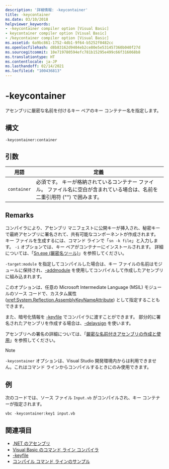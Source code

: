 ```yaml
---
description: '詳細情報: -keycontainer'
title: -keycontainer
ms.date: 03/10/2018
helpviewer_keywords:
- -keycontainer compiler option [Visual Basic]
- keycontainer compiler option [Visual Basic]
- /keycontainer compiler option [Visual Basic]
ms.assetid: 6a9bc861-1752-4db1-9f64-b5252f0482cc
ms.openlocfilehash: d8b83162d9404eb2ce80e5e531457360b040f27d
ms.sourcegitcommit: 10e719780594efc781b15295e499c66f316068b8
ms.translationtype: HT
ms.contentlocale: ja-JP
ms.lasthandoff: 02/14/2021
ms.locfileid: "100436813"
---
```

# <a name="-keycontainer"></a>-keycontainer

アセンブリに厳密な名前を付けるキー ペアのキー コンテナー名を指定します。  
  
## <a name="syntax"></a>構文  
  
```console  
-keycontainer:container  
```  
  
## <a name="arguments"></a>引数  
  
|用語|定義|  
|---|---|  
|`container`|必須です。 キーが格納されているコンテナー ファイル。 ファイル名に空白が含まれている場合は、名前を二重引用符 ("") で囲みます。|  
  
## <a name="remarks"></a>Remarks  

 コンパイラにより、アセンブリ マニフェストに公開キーが挿入され、秘密キーで最終アセンブリに署名されて、共有可能なコンポーネントが作成されます。 キー ファイルを生成するには、コマンド ラインで「`sn -k file`」と入力します。 `-i` オプションでは、キー ペアがコンテナーにインストールされます。 詳細については、「[Sn.exe (厳密名ツール)](../../../framework/tools/sn-exe-strong-name-tool.md)」を参照してください。  
  
 `-target:module` を指定してコンパイルした場合は、キー ファイルの名前はモジュールに保持され、[-addmodule](addmodule.md) を使用してコンパイルして作成したアセンブリに組み込まれます。  
  
 このオプションは、任意の Microsoft Intermediate Language (MSIL) モジュールのソース コードで、カスタム属性 (<xref:System.Reflection.AssemblyKeyNameAttribute>) として指定することもできます。  
  
 また、暗号化情報を [-keyfile](keyfile.md) でコンパイラに渡すことができます。 部分的に署名されたアセンブリを作成する場合は、[-delaysign](delaysign.md) を使います。  
  
 アセンブリへの署名の詳細については、「[厳密な名前付きアセンブリの作成と使用](../../../standard/assembly/create-use-strong-named.md)」を参照してください。  
  
> [!NOTE]
> `-keycontainer` オプションは、Visual Studio 開発環境内からは利用できません。これはコマンド ラインからコンパイルするときにのみ使用できます。  
  
## <a name="example"></a>例  

 次のコードでは、ソース ファイル `Input.vb` がコンパイルされ、キー コンテナーが指定されます。  
  
```console  
vbc -keycontainer:key1 input.vb  
```  
  
## <a name="see-also"></a>関連項目

- [.NET のアセンブリ](../../../standard/assembly/index.md)
- [Visual Basic のコマンド ライン コンパイラ](index.md)
- [-keyfile](keyfile.md)
- [コンパイル コマンド ラインのサンプル](sample-compilation-command-lines.md)
